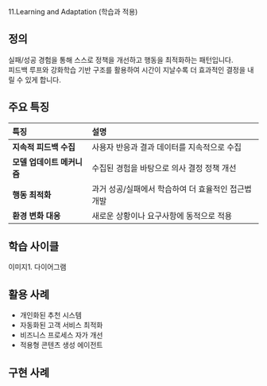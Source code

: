 11.Learning and Adaptation (학습과 적용)

## 정의
실패/성공 경험을 통해 스스로 정책을 개선하고 행동을 최적화하는 패턴입니다.  
피드백 루프와 강화학습 기반 구조를 활용하여 시간이 지날수록 더 효과적인 결정을 내릴 수 있게 합니다.

## 주요 특징
| 특징 | 설명 |
| :--- | :--- |
| **지속적 피드백 수집** | 사용자 반응과 결과 데이터를 지속적으로 수집 |
| **모델 업데이트 메커니즘** | 수집된 경험을 바탕으로 의사 결정 정책 개선 |
| **행동 최적화** | 과거 성공/실패에서 학습하여 더 효율적인 접근법 개발 |
| **환경 변화 대응** | 새로운 상황이나 요구사항에 동적으로 적용 |

## 학습 사이클

이미지1. 다이어그램 

## 활용 사례
- 개인화된 추천 시스템  
- 자동화된 고객 서비스 최적화  
- 비즈니스 프로세스 자가 개선  
- 적용형 콘텐츠 생성 에이전트  

## 구현 사례
